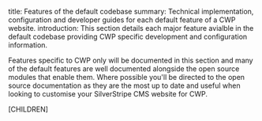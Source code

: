title: Features of the default codebase
summary: Technical implementation, configuration and developer guides for each default feature of a CWP website.
introduction: This section details each major feature avialble in the default codebase providing CWP specific development and configuration information. 

Features specific to CWP only will be documented in this section and many of the default features are well documented alongside the open source modules that enable them. 
Where possible you'll be directed to the open source documentation as they are the most up to date and useful when looking to customise your SilverStripe CMS website for CWP.

[CHILDREN]
